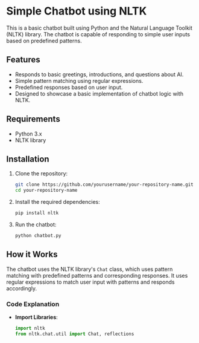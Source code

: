 # Simple Chatbot using NLTK

This is a basic chatbot built using Python and the Natural Language Toolkit (NLTK) library. The chatbot is capable of responding to simple user inputs based on predefined patterns.

## Features

- Responds to basic greetings, introductions, and questions about AI.
- Simple pattern matching using regular expressions.
- Predefined responses based on user input.
- Designed to showcase a basic implementation of chatbot logic with NLTK.

## Requirements

- Python 3.x
- NLTK library

## Installation

1. Clone the repository:

    ```bash
    git clone https://github.com/yourusername/your-repository-name.git
    cd your-repository-name
    ```

2. Install the required dependencies:

    ```bash
    pip install nltk
    ```

3. Run the chatbot:

    ```bash
    python chatbot.py
    ```

## How it Works

The chatbot uses the NLTK library's `Chat` class, which uses pattern matching with predefined patterns and corresponding responses. It uses regular expressions to match user input with patterns and responds accordingly.

### Code Explanation

- **Import Libraries**: 

  ```python
  import nltk
  from nltk.chat.util import Chat, reflections

